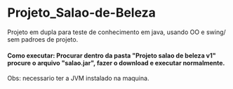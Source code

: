 # Projeto_Salao-de-Beleza
Projeto em dupla para teste de conhecimento em java, usando OO e swing/ sem padroes de projeto. 
#### Como executar:  Procurar dentro da pasta "Projeto salao de beleza v1" procure o arquivo "salao.jar", fazer o download e executar normalmente.
Obs: necessario ter a JVM instalado na maquina.


